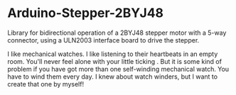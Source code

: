 Arduino-Stepper-2BYJ48
======================

Library for bidirectional operation of a 2BYJ48 stepper motor with a 5-way connector, using a ULN2003 interface board to drive the stepper.


I like mechanical watches. I like listening to their heartbeats in an empty room. You'll never feel alone with your little ticking .
But it is some kind of problem if you have got more than one self-winding mechanical watch. You have to wind them every day. I knew about watch winders, but I want to create that one by myself!
